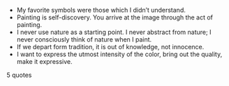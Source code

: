  - My favorite symbols were those which I didn’t understand.
 - Painting is self-discovery. You arrive at the image through the act of painting.
 - I never use nature as a starting point. I never abstract from nature; I never consciously think of nature when I paint.
 - If we depart form tradition, it is out of knowledge, not innocence.
 - I want to express the utmost intensity of the color, bring out the quality, make it expressive.

5 quotes